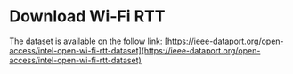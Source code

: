 # Download Wi-Fi RTT
The dataset is available on the follow link:
[https://ieee-dataport.org/open-access/intel-open-wi-fi-rtt-dataset](https://ieee-dataport.org/open-access/intel-open-wi-fi-rtt-dataset)
